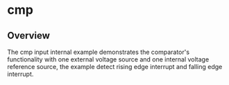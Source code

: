 # cmp

## Overview
The cmp input internal example demonstrates the comparator's functionality with one external voltage source and one internal voltage reference source, the example detect rising edge interrupt and falling edge interrupt.
